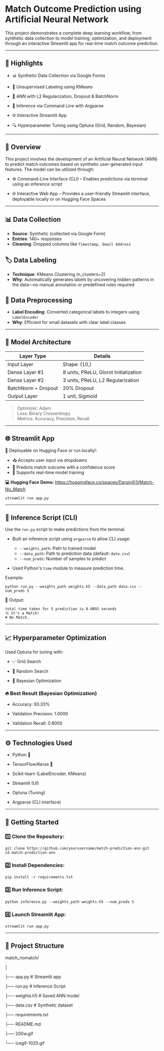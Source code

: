 # Match Outcome Prediction using Artificial Neural Network

This project demonstrates a complete deep learning workflow, from synthetic data collection to model training, optimization, and deployment through an interactive Streamlit app for real-time match outcome prediction.

---

## 📌 Highlights


 * 📊 Synthetic Data Collection via Google Forms

 * 🧠 Unsupervised Labeling using KMeans

 * 🔐 ANN with L2 Regularization, Dropout & BatchNorm

 * 🧪 Inference via Command Line with Argparse

 * 🌐 Interactive Streamlit App

 * 🔍 Hyperparameter Tuning using Optuna (Grid, Random, Bayesian)

---

## 🎯 Overview
This project involves the development of an Artificial Neural Network (ANN) to predict match outcomes based on synthetic user-generated input features. The model can be utilized through:

  * ⚙️ Command-Line Interface (CLI) – Enables predictions via terminal using an inference script

  * 🌐 Interactive Web App – Provides a user-friendly Streamlit interface, deployable locally or on Hugging Face Spaces

---

## 📊 Data Collection

- **Source**: Synthetic (collected via Google Form)
- **Entries**: 140+ responses
- **Cleaning**: Dropped columns like `Timestamp, Email Address`


## 🏷️ Data Labeling

- **Technique**: KMeans Clustering (n_clusters=2)
- **Why**: Automatically generates labels by uncovering hidden patterns in the data—no manual annotation or predefined rules required

## 🔧 Data Preprocessing

- **Label Encoding**: Converted categorical labels to integers using `LabelEncoder`
- **Why**: Efficient for small datasets with clear label classes


---

## 🧠 Model Architecture

| Layer Type        | Details                                |
|-------------------|----------------------------------------|
| Input Layer       | Shape: (10,)                           |
| Dense Layer #1    | 8 units, PReLU, Glorot Initialization  |
| Dense Layer #2    | 3 units, PReLU, L2 Regularization      |
| BatchNorm + Dropout| 20% Dropout                           |
| Output Layer      | 1 unit, Sigmoid                        |

> Optimizer: Adam  
> Loss: Binary Crossentropy  
> Metrics: Accuracy, Precision, Recall

---


## 🌐 Streamlit App

🚀 Deployable on Hugging Face or run locally!:

- 📥 Accepts user input via dropdowns
- 🔮 Predicts match outcome with a confidence score
- 🧠 Supports real-time model training

**💻 Hugging Face Demo:** https://huggingface.co/spaces/Darsini03/Match-No_Match

```
streamlit run app.py
```

---


## 🧪 Inference Script (CLI)

Use the `run.py` script to make predictions from the terminal.

- Built an inference script using `argparse` to allow CLI usage:
  
  - `--weights_path`: Path to trained model
  - `--data_path`: Path to prediction data (default: `data.csv`)
  - `--num_preds`: Number of samples to predict
- Used Python's `time` module to measure prediction time.

Example:
```
python run.py --weights_path weights.h5 --data_path data.csv --num_preds 5

```
🧠 Output:
```
total time taken for 5 prediction is 0.0892 seconds
💘 It's a Match!
💔 No Match.
```
---

## 📈 Hyperparameter Optimization

Used Optuna for tuning with:

 * ✅ Grid Search

 * 🎲 Random Search

 * 🔁 Bayesian Optimization

### 🔥 Best Result (Bayesian Optimization)
 * Accuracy: 93.33%

 * Validation Precision: 1.0000

 * Validation Recall: 0.8000

---

## ⚙️ Technologies Used


 * Python 🐍

 * TensorFlow/Keras 🧠

 * Scikit-learn (LabelEncoder, KMeans)

 * Streamlit (UI)
   
 * Optuna (Tuning)
   
 * Argparse (CLI interface)

---

## 🚀  Getting Started

### 1️⃣ Clone the Repository:
```
git clone https://github.com/yourusername/match-prediction-ann.git
cd match-prediction-ann
```
### 2️⃣ Install Dependencies:
```
pip install -r requirements.txt
```

### 3️⃣ Run Inference Script:
```
python inference.py --weights_path weights.h5 --num_preds 5
```

### 4️⃣ Launch Streamlit App:
```
streamlit run app.py
```
---

## 📂 Project Structure

match_nomatch/

│

├── app.py                # Streamlit app

├── run.py                # Inference Script

├── weights.h5             # Saved ANN model

├── data.csv              # Synthetic dataset

├── requirements.txt

├── README.md

├── 200w.gif

└── icegif-1020.gif
